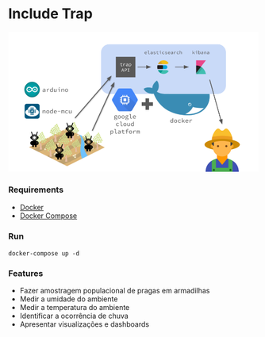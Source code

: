 # Include Trap
![System architecture](system-architecture.png)

### Requirements
* [Docker](https://docs.docker.com/install/)
* [Docker Compose](https://docs.docker.com/compose/install/)

### Run
```shell
docker-compose up -d
```

### Features
* Fazer amostragem populacional de pragas em armadilhas
* Medir a umidade do ambiente
* Medir a temperatura do ambiente
* Identificar a ocorrência de chuva
* Apresentar visualizações e dashboards
